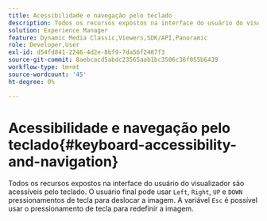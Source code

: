 ```yaml
---
title: Acessibilidade e navegação pelo teclado
description: Todos os recursos expostos na interface do usuário do visualizador são acessíveis pelo teclado.
solution: Experience Manager
feature: Dynamic Media Classic,Viewers,SDK/API,Panoramic
role: Developer,User
exl-id: d54fd841-2246-4d2e-8bf9-7da56f2487f3
source-git-commit: 8aebcacd5abdc23565aab1bc3506c36f055b6439
workflow-type: tm+mt
source-wordcount: '45'
ht-degree: 0%

---
```


# Acessibilidade e navegação pelo teclado{#keyboard-accessibility-and-navigation}

Todos os recursos expostos na interface do usuário do visualizador são acessíveis pelo teclado.
O usuário final pode usar `Left`, `Right`, `UP` e `DOWN` pressionamentos de tecla para deslocar a imagem.
A variável `Esc` é possível usar o pressionamento de tecla para redefinir a imagem.

